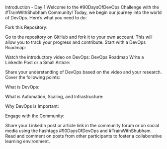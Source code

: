 Introduction - Day 1
Welcome to the #90DaysOfDevOps Challenge with the #TrainWithShubham Community! Today, we begin our journey into the world of DevOps. Here’s what you need to do:

Fork this Repository:

Go to the repository on GitHub and fork it to your own account. This will allow you to track your progress and contribute.
Start with a DevOps Roadmap:

Watch the introductory video on DevOps: DevOps Roadmap
Write a LinkedIn Post or a Small Article:

Share your understanding of DevOps based on the video and your research. Cover the following points:

What is DevOps:

What is Automation, Scaling, and Infrastructure:

Why DevOps is Important:

Engage with the Community:

Share your LinkedIn post or article link in the community forum or on social media using the hashtags #90DaysOfDevOps and #TrainWithShubham.
Read and comment on posts from other participants to foster a collaborative learning environment.
